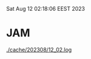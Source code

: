 Sat Aug 12 02:18:06 EEST 2023
# JAM
<a href='./cache/202308/12_02.log'>./cache/202308/12_02.log</a>
